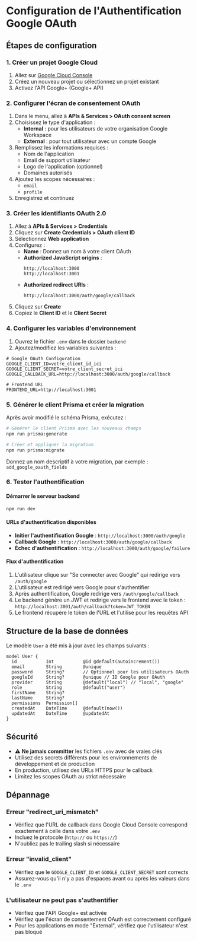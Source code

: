 # Configuration de l'Authentification Google OAuth

## Étapes de configuration

### 1. Créer un projet Google Cloud

1. Allez sur [Google Cloud Console](https://console.cloud.google.com/)
2. Créez un nouveau projet ou sélectionnez un projet existant
3. Activez l'API Google+ (Google+ API)

### 2. Configurer l'écran de consentement OAuth

1. Dans le menu, allez à **APIs & Services > OAuth consent screen**
2. Choisissez le type d'application :
   - **Internal** : pour les utilisateurs de votre organisation Google Workspace
   - **External** : pour tout utilisateur avec un compte Google
3. Remplissez les informations requises :
   - Nom de l'application
   - Email de support utilisateur
   - Logo de l'application (optionnel)
   - Domaines autorisés
4. Ajoutez les scopes nécessaires :
   - `email`
   - `profile`
5. Enregistrez et continuez

### 3. Créer les identifiants OAuth 2.0

1. Allez à **APIs & Services > Credentials**
2. Cliquez sur **Create Credentials > OAuth client ID**
3. Sélectionnez **Web application**
4. Configurez :
   - **Name** : Donnez un nom à votre client OAuth
   - **Authorized JavaScript origins** :
     ```
     http://localhost:3000
     http://localhost:3001
     ```
   - **Authorized redirect URIs** :
     ```
     http://localhost:3000/auth/google/callback
     ```
5. Cliquez sur **Create**
6. Copiez le **Client ID** et le **Client Secret**

### 4. Configurer les variables d'environnement

1. Ouvrez le fichier `.env` dans le dossier `backend`
2. Ajoutez/modifiez les variables suivantes :

```env
# Google OAuth Configuration
GOOGLE_CLIENT_ID=votre_client_id_ici
GOOGLE_CLIENT_SECRET=votre_client_secret_ici
GOOGLE_CALLBACK_URL=http://localhost:3000/auth/google/callback

# Frontend URL
FRONTEND_URL=http://localhost:3001
```

### 5. Générer le client Prisma et créer la migration

Après avoir modifié le schéma Prisma, exécutez :

```bash
# Générer le client Prisma avec les nouveaux champs
npm run prisma:generate

# Créer et appliquer la migration
npm run prisma:migrate
```

Donnez un nom descriptif à votre migration, par exemple : `add_google_oauth_fields`

### 6. Tester l'authentification

#### Démarrer le serveur backend
```bash
npm run dev
```

#### URLs d'authentification disponibles

- **Initier l'authentification Google** : `http://localhost:3000/auth/google`
- **Callback Google** : `http://localhost:3000/auth/google/callback`
- **Échec d'authentification** : `http://localhost:3000/auth/google/failure`

#### Flux d'authentification

1. L'utilisateur clique sur "Se connecter avec Google" qui redirige vers `/auth/google`
2. L'utilisateur est redirigé vers Google pour s'authentifier
3. Après authentification, Google redirige vers `/auth/google/callback`
4. Le backend génère un JWT et redirige vers le frontend avec le token : `http://localhost:3001/auth/callback?token=JWT_TOKEN`
5. Le frontend récupère le token de l'URL et l'utilise pour les requêtes API

## Structure de la base de données

Le modèle `User` a été mis à jour avec les champs suivants :

```prisma
model User {
  id           Int           @id @default(autoincrement())
  email        String        @unique
  password     String?       // Optionnel pour les utilisateurs OAuth
  googleId     String?       @unique // ID Google pour OAuth
  provider     String        @default("local") // "local", "google"
  role         String        @default("user")
  firstName    String?
  lastName     String?
  permissions  Permission[]
  createdAt    DateTime      @default(now())
  updatedAt    DateTime      @updatedAt
}
```

## Sécurité

- ⚠️ **Ne jamais committer** les fichiers `.env` avec de vraies clés
- Utilisez des secrets différents pour les environnements de développement et de production
- En production, utilisez des URLs HTTPS pour le callback
- Limitez les scopes OAuth au strict nécessaire

## Dépannage

### Erreur "redirect_uri_mismatch"
- Vérifiez que l'URL de callback dans Google Cloud Console correspond exactement à celle dans votre `.env`
- Incluez le protocole (`http://` ou `https://`)
- N'oubliez pas le trailing slash si nécessaire

### Erreur "invalid_client"
- Vérifiez que le `GOOGLE_CLIENT_ID` et `GOOGLE_CLIENT_SECRET` sont corrects
- Assurez-vous qu'il n'y a pas d'espaces avant ou après les valeurs dans le `.env`

### L'utilisateur ne peut pas s'authentifier
- Vérifiez que l'API Google+ est activée
- Vérifiez que l'écran de consentement OAuth est correctement configuré
- Pour les applications en mode "External", vérifiez que l'utilisateur n'est pas bloqué
